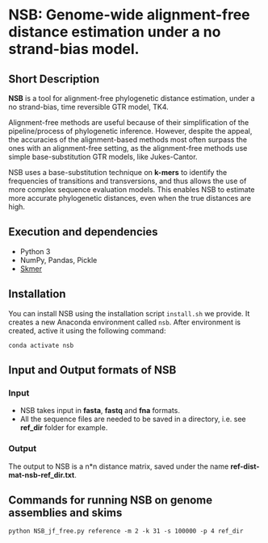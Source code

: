 # NSB: Genome-wide alignment-free distance estimation under a no strand-bias model.

## Short Description

**NSB** is a tool for alignment-free phylogenetic distance estimation, under a no strand-bias, time reversible GTR model, TK4. 

Alignment-free methods are useful because of their simplification of the pipeline/process of phylogenetic inference. However, despite the appeal, the accuracies of the alignment-based methods most often surpass the ones with an alignment-free setting, as the alignment-free methods use simple base-substitution GTR models, like Jukes-Cantor. 

NSB uses a base-substitution technique on **k-mers** to identify the frequencies of transitions and transversions, and thus allows the use of more complex sequence evaluation models. This enables NSB to estimate more accurate phylogenetic distances, even when the true distances are high. 

## Execution and dependencies

- Python 3
- NumPy, Pandas, Pickle
- [Skmer](https://github.com/shahab-sarmashghi/Skmer)

## Installation

You can install NSB using the installation script `install.sh` we provide. It creates a new Anaconda environment called `nsb`. After environment is created, active it using the following command:

`conda activate nsb`

## Input and Output formats of NSB

### Input
- NSB takes input in **fasta**, **fastq** and **fna** formats.
- All the sequence files are needed to be saved in a directory, i.e. see **ref_dir** folder for example. 

### Output
The output to NSB is a n\*n distance matrix, saved under the name **ref-dist-mat-nsb-ref_dir.txt**.

## Commands for running **NSB** on genome assemblies and skims

```
python NSB_jf_free.py reference -m 2 -k 31 -s 100000 -p 4 ref_dir
```



